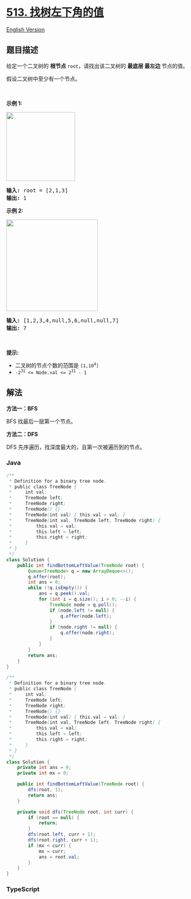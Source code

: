 # [513. 找树左下角的值](https://leetcode.cn/problems/find-bottom-left-tree-value)

[English Version](/solution/0500-0599/0513.Find%20Bottom%20Left%20Tree%20Value/README_EN.md)

## 题目描述

<!-- 这里写题目描述 -->

<p>给定一个二叉树的 <strong>根节点</strong> <code>root</code>，请找出该二叉树的 <strong>最底层 最左边 </strong>节点的值。</p>

<p>假设二叉树中至少有一个节点。</p>

<p> </p>

<p><strong>示例 1:</strong></p>

<p><img src="https://fastly.jsdelivr.net/gh/doocs/leetcode@main/solution/0500-0599/0513.Find%20Bottom%20Left%20Tree%20Value/images/tree1.jpg" style="width: 182px; " /></p>

<pre>
<strong>输入: </strong>root = [2,1,3]
<strong>输出: </strong>1
</pre>

<p><strong>示例 2:</strong></p>

<p><img src="https://fastly.jsdelivr.net/gh/doocs/leetcode@main/solution/0500-0599/0513.Find%20Bottom%20Left%20Tree%20Value/images/tree2.jpg" style="width: 242px; " /><strong> </strong></p>

<pre>
<strong>输入: </strong>[1,2,3,4,null,5,6,null,null,7]
<strong>输出: </strong>7
</pre>

<p> </p>

<p><strong>提示:</strong></p>

<ul>
	<li>二叉树的节点个数的范围是 <code>[1,10<sup>4</sup>]</code></li>
	<li><meta charset="UTF-8" /><code>-2<sup>31</sup> <= Node.val <= 2<sup>31</sup> - 1</code> </li>
</ul>

## 解法

**方法一：BFS**

BFS 找最后一层第一个节点。

**方法二：DFS**

DFS 先序遍历，找深度最大的，且第一次被遍历到的节点。

### **Java**

```java
/**
 * Definition for a binary tree node.
 * public class TreeNode {
 *     int val;
 *     TreeNode left;
 *     TreeNode right;
 *     TreeNode() {}
 *     TreeNode(int val) { this.val = val; }
 *     TreeNode(int val, TreeNode left, TreeNode right) {
 *         this.val = val;
 *         this.left = left;
 *         this.right = right;
 *     }
 * }
 */
class Solution {
    public int findBottomLeftValue(TreeNode root) {
        Queue<TreeNode> q = new ArrayDeque<>();
        q.offer(root);
        int ans = 0;
        while (!q.isEmpty()) {
            ans = q.peek().val;
            for (int i = q.size(); i > 0; --i) {
                TreeNode node = q.poll();
                if (node.left != null) {
                    q.offer(node.left);
                }
                if (node.right != null) {
                    q.offer(node.right);
                }
            }
        }
        return ans;
    }
}
```

```java
/**
 * Definition for a binary tree node.
 * public class TreeNode {
 *     int val;
 *     TreeNode left;
 *     TreeNode right;
 *     TreeNode() {}
 *     TreeNode(int val) { this.val = val; }
 *     TreeNode(int val, TreeNode left, TreeNode right) {
 *         this.val = val;
 *         this.left = left;
 *         this.right = right;
 *     }
 * }
 */
class Solution {
    private int ans = 0;
    private int mx = 0;

    public int findBottomLeftValue(TreeNode root) {
        dfs(root, 1);
        return ans;
    }

    private void dfs(TreeNode root, int curr) {
        if (root == null) {
            return;
        }
        dfs(root.left, curr + 1);
        dfs(root.right, curr + 1);
        if (mx < curr) {
            mx = curr;
            ans = root.val;
        }
    }
}
```

### **TypeScript**

